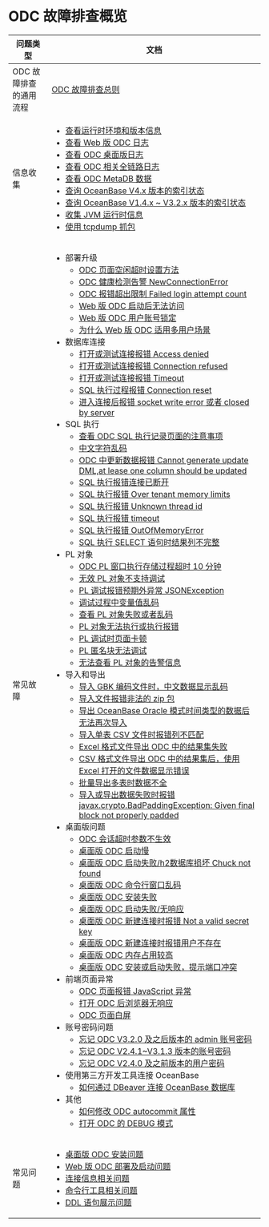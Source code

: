 # ODC 故障排查概览

| **问题类型**            | **文档**  |
|-------------|-----------------|
|  ODC 故障排查的通用流程  | [ODC 故障排查总则](100.general-troubleshooting.md) |
| 信息收集  | <ul><li>[查看运行时环境和版本信息](200.collect-message/100.view-runtime-environment-and-version-information.md)</li><li>[查看 Web 版 ODC 日志](200.collect-message/200.view-web-odc-log.md)</li><li>[查看 ODC 桌面版日志](200.collect-message/300.view-client-odc-log.md)</li><li>[查看 ODC 相关全链路日志](200.collect-message/400.view-odc-related-full-link-logs.md)</li><li>[查看 ODC MetaDB 数据](200.collect-message/500.view-odc-metadb-data.md)</li><li>[查询 OceanBase V4.x 版本的索引状态](200.collect-message/600.query-the-index-status-of-oceanbase-v4.x.md)</li><li>[查询 OceanBase V1.4.x \~ V3.2.x 版本的索引状态](200.collect-message/700.query-the-index-status-of-oceanbase-v1.4.x-to-v3.2.x.md)</li><li>[收集 JVM 运行时信息](200.collect-message/800.collect-jvm-information.md)</li><li>[使用 tcpdump 抓包](200.collect-message/900.use-tcpdump-to-capture-packets.md)</li></ul> |
|常见故障 | <ul><li>部署升级<ul><li>[ODC 页面空闲超时设置方法](https://www.oceanbase.com/knowledge-base/odc-1000000000234588)</li><li>[ODC 健康检测告警 NewConnectionError](https://www.oceanbase.com/knowledge-base/odc-1000000000234589)</li><li>[ODC 报错超出限制 Failed login attempt count](https://www.oceanbase.com/knowledge-base/odc-1000000000234590)</li><li>[Web 版 ODC 启动后无法访问](https://www.oceanbase.com/knowledge-base/odc-1000000000262284)</li><li>[Web 版 ODC 用户账号锁定](https://www.oceanbase.com/knowledge-base/odc-1000000000544171)</li><li>[为什么 Web 版 ODC 适用多用户场景](https://www.oceanbase.com/knowledge-base/odc-1000000000544172)</li></ul></li><li>数据库连接<ul><li>[打开或测试连接报错 Access denied](https://www.oceanbase.com/knowledge-base/odc-1000000000262285)</li><li>[打开或测试连接报错 Connection refused](https://www.oceanbase.com/knowledge-base/odc-1000000000262286)</li><li>[打开或测试连接报错 Timeout](https://www.oceanbase.com/knowledge-base/odc-1000000000262287)</li><li>[SQL 执行过程报错 Connection reset](https://www.oceanbase.com/knowledge-base/odc-1000000000262288)</li><li>[进入连接后报错 socket write error 或者 closed by server](https://www.oceanbase.com/knowledge-base/odc-1000000000262289)</li></ul></li><li>SQL 执行<ul><li>[查看 ODC SQL 执行记录页面的注意事项](https://www.oceanbase.com/knowledge-base/odc-1000000000234593)</li><li>[中文字符乱码](https://www.oceanbase.com/knowledge-base/odc-1000000000234594)</li><li>[ODC 中更新数据报错 Cannot generate update DML,at lease one column should be updated](https://www.oceanbase.com/knowledge-base/odc-1000000000234595)</li><li>[SQL 执行报错连接已断开](https://www.oceanbase.com/knowledge-base/odc-1000000000262290)</li><li>[SQL 执行报错 Over tenant memory limits](https://www.oceanbase.com/knowledge-base/odc-1000000000262291)</li><li>[SQL 执行报错 Unknown thread id](https://www.oceanbase.com/knowledge-base/odc-1000000000262292)</li><li>[SQL 执行报错 timeout](https://www.oceanbase.com/knowledge-base/odc-1000000000262293)</li><li>[SQL 执行报错 OutOfMemoryError](https://www.oceanbase.com/knowledge-base/odc-1000000000262294)</li><li>[SQL 执行 SELECT 语句时结果列不完整](https://www.oceanbase.com/knowledge-base/odc-1000000000262295)</li></ul></li><li>PL 对象<ul><li>[ODC PL 窗口执行存储过程超时 10 分钟](https://www.oceanbase.com/knowledge-base/odc-1000000000234596)</li><li>[无效 PL 对象不支持调试](https://www.oceanbase.com/knowledge-base/odc-1000000000262296)</li><li>[PL 调试报错预期外异常 JSONException](https://www.oceanbase.com/knowledge-base/odc-1000000000262297)</li><li>[调试过程中变量值乱码](https://www.oceanbase.com/knowledge-base/odc-1000000000262298)</li><li>[查看 PL 对象失败或者乱码](https://www.oceanbase.com/knowledge-base/odc-1000000000262299)</li><li>[PL 对象无法执行或执行报错](https://www.oceanbase.com/knowledge-base/odc-1000000000262300)</li><li>[PL 调试时页面卡顿](https://www.oceanbase.com/knowledge-base/odc-1000000000262301)</li><li>[PL 匿名块无法调试](https://www.oceanbase.com/knowledge-base/odc-1000000000262302)</li><li>[无法查看 PL 对象的告警信息](https://www.oceanbase.com/knowledge-base/odc-1000000000262303)</li></ul></li><li>导入和导出<ul><li>[导入 GBK 编码文件时，中文数据显示乱码](https://www.oceanbase.com/knowledge-base/odc-1000000000262304)</li><li>[导入文件报错非法的 zip 包](https://www.oceanbase.com/knowledge-base/odc-1000000000262305)</li><li>[导出 OceanBase Oracle 模式时间类型的数据后无法再次导入](https://www.oceanbase.com/knowledge-base/odc-1000000000262306)</li><li>[导入单表 CSV 文件时报错列不匹配](https://www.oceanbase.com/knowledge-base/odc-1000000000262307)</li><li>[Excel 格式文件导出 ODC 中的结果集失败](https://www.oceanbase.com/knowledge-base/odc-1000000000262308)</li><li>[CSV 格式文件导出 ODC 中的结果集后，使用 Excel 打开的文件数据显示错误](https://www.oceanbase.com/knowledge-base/odc-1000000000262309)</li><li>[批量导出多表时数据不全](https://www.oceanbase.com/knowledge-base/odc-1000000000262310)</li><li>[导入或导出数据失败时报错 javax.crypto.BadPaddingException: Given final block not properly padded](https://www.oceanbase.com/knowledge-base/odc-1000000000262311)</li></ul></li><li>桌面版问题<ul><li>[ODC 会话超时参数不生效](https://www.oceanbase.com/knowledge-base/odc-1000000000234597)</li><li>[桌面版 ODC 启动慢](https://www.oceanbase.com/knowledge-base/odc-1000000000234598)</li><li>[桌面版 ODC 启动失败/h2数据库损坏 Chuck not found](https://www.oceanbase.com/knowledge-base/odc-1000000000234599)</li><li>[桌面版 ODC 命令行窗口乱码](https://www.oceanbase.com/knowledge-base/odc-1000000000262313)</li><li>[桌面版 ODC 安装失败](https://www.oceanbase.com/knowledge-base/odc-1000000000262314)</li><li>[桌面版 ODC 启动失败/无响应](https://www.oceanbase.com/knowledge-base/odc-1000000000262315)</li><li>[桌面版 ODC 新建连接时报错 Not a valid secret key](https://www.oceanbase.com/knowledge-base/odc-1000000000262316)</li><li>[桌面版 ODC 新建连接时报错用户不存在](https://www.oceanbase.com/knowledge-base/odc-1000000000262317)</li><li>[桌面版 ODC 内存占用较高](https://www.oceanbase.com/knowledge-base/odc-1000000000262318)</li><li>[桌面版 ODC 安装或启动失败，提示端口冲突](https://www.oceanbase.com/knowledge-base/odc-1000000000262312)</li></ul></li><li>前端页面异常<ul><li>[ODC 页面报错 JavaScript 异常](https://www.oceanbase.com/knowledge-base/odc-1000000000262319)</li><li>[打开 ODC 后浏览器无响应](https://www.oceanbase.com/knowledge-base/odc-1000000000262320)</li><li>[ODC 页面白屏](https://www.oceanbase.com/knowledge-base/odc-1000000000262321)</li></ul></li><li>账号密码问题<ul><li>[忘记 ODC V3.2.0 及之后版本的 admin 账号密码](https://www.oceanbase.com/knowledge-base/odc-1000000000262322)</li><li>[忘记 ODC V2.4.1\~V3.1.3 版本的账号密码](https://www.oceanbase.com/knowledge-base/odc-1000000000262323)</li><li>[忘记 ODC V2.4.0 及之前版本的用户密码](https://www.oceanbase.com/knowledge-base/odc-1000000000262324)</li></ul></li><li>使用第三方开发工具连接 OceanBase<ul><li>[如何通过 DBeaver 连接 OceanBase 数据库](https://www.oceanbase.com/knowledge-base/odc-1000000000234600)</li></ul></li><li>其他<ul><li>[如何修改 ODC autocommit 属性](https://www.oceanbase.com/knowledge-base/odc-1000000000234591)</li><li>[打开 ODC 的 DEBUG 模式](https://www.oceanbase.com/knowledge-base/odc-1000000000234592)</li></ul></li></ul>  |
|常见问题|<ul><li>[桌面版 ODC 安装问题](400.faq/100.client-odc-installation-faq.md)</li><li>[Web 版 ODC 部署及启动问题](400.faq/200.web-odc-deployment-and-startup-faq.md)</li><li>[连接信息相关问题](400.faq/300.connection-information-faq.md)</li><li>[命令行工具相关问题](400.faq/400.command-line-tool-faq.md)</li><li>[DDL 语句展示问题](400.faq/500.ddl-statement-display-faq.md)</li></ul>|